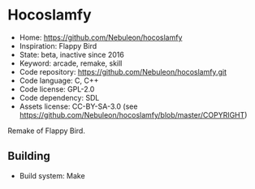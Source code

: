 # Hocoslamfy

- Home: https://github.com/Nebuleon/hocoslamfy
- Inspiration: Flappy Bird
- State: beta, inactive since 2016
- Keyword: arcade, remake, skill
- Code repository: https://github.com/Nebuleon/hocoslamfy.git
- Code language: C, C++
- Code license: GPL-2.0
- Code dependency: SDL
- Assets license: CC-BY-SA-3.0 (see https://github.com/Nebuleon/hocoslamfy/blob/master/COPYRIGHT)

Remake of Flappy Bird.

## Building

- Build system: Make
